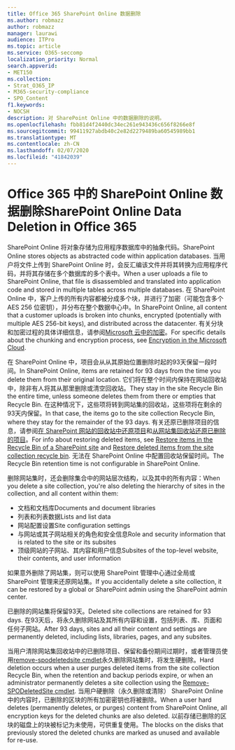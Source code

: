 ```yaml
---
title: Office 365 SharePoint Online 数据删除
ms.author: robmazz
author: robmazz
manager: laurawi
audience: ITPro
ms.topic: article
ms.service: O365-seccomp
localization_priority: Normal
search.appverid:
- MET150
ms.collection:
- Strat_O365_IP
- M365-security-compliance
- SPO_Content
f1.keywords:
- NOCSH
description: 对 SharePoint Online 中的数据删除的说明。
ms.openlocfilehash: fbb81d4f2440dc34ec261e943436c656f8266e8f
ms.sourcegitcommit: 99411927abdb40c2e82d2279489ba60545989bb1
ms.translationtype: MT
ms.contentlocale: zh-CN
ms.lasthandoff: 02/07/2020
ms.locfileid: "41842039"
---
```

# <a name="sharepoint-online-data-deletion-in-office-365"></a><span data-ttu-id="6ad91-103">Office 365 中的 SharePoint Online 数据删除</span><span class="sxs-lookup"><span data-stu-id="6ad91-103">SharePoint Online Data Deletion in Office 365</span></span>

<span data-ttu-id="6ad91-104">SharePoint Online 将对象存储为应用程序数据库中的抽象代码。</span><span class="sxs-lookup"><span data-stu-id="6ad91-104">SharePoint Online stores objects as abstracted code within application databases.</span></span> <span data-ttu-id="6ad91-105">当用户将文件上传到 SharePoint Online 时，会反汇编该文件并将其转换为应用程序代码，并将其存储在多个数据库的多个表中。</span><span class="sxs-lookup"><span data-stu-id="6ad91-105">When a user uploads a file to SharePoint Online, that file is disassembled and translated into application code and stored in multiple tables across multiple databases.</span></span> <span data-ttu-id="6ad91-106">在 SharePoint Online 中，客户上传的所有内容都被分成多个块，并进行了加密（可能包含多个 AES 256 位密钥），并分布在整个数据中心中。</span><span class="sxs-lookup"><span data-stu-id="6ad91-106">In SharePoint Online, all content that a customer uploads is broken into chunks, encrypted (potentially with multiple AES 256-bit keys), and distributed across the datacenter.</span></span> <span data-ttu-id="6ad91-107">有关分块和加密过程的具体详细信息，请参阅[Microsoft 云中的加密](https://docs.microsoft.com/microsoft-365/compliance/office-365-encryption-in-the-microsoft-cloud-overview)。</span><span class="sxs-lookup"><span data-stu-id="6ad91-107">For specific details about the chunking and encryption process, see [Encryption in the Microsoft Cloud](https://docs.microsoft.com/microsoft-365/compliance/office-365-encryption-in-the-microsoft-cloud-overview).</span></span> 

<span data-ttu-id="6ad91-108">在 SharePoint Online 中，项目会从从其原始位置删除时起的93天保留一段时间。</span><span class="sxs-lookup"><span data-stu-id="6ad91-108">In SharePoint Online, items are retained for 93 days from the time you delete them from their original location.</span></span> <span data-ttu-id="6ad91-109">它们将在整个时间内保持在网站回收站中，除非有人将其从那里删除或清空回收站。</span><span class="sxs-lookup"><span data-stu-id="6ad91-109">They stay in the site Recycle Bin the entire time, unless someone deletes them from there or empties that Recycle Bin.</span></span> <span data-ttu-id="6ad91-110">在这种情况下，这些项将转到网站集的回收站，这些项将在剩余的93天内保留。</span><span class="sxs-lookup"><span data-stu-id="6ad91-110">In that case, the items go to the site collection Recycle Bin, where they stay for the remainder of the 93 days.</span></span> <span data-ttu-id="6ad91-111">有关还原已删除项目的信息，请参阅[在 SharePoint 网站的回收站中还原项目](https://support.office.com/article/6df466b6-55f2-4898-8d6e-c0dff851a0be#ID0EAADAAA=Online
)和[从网站集回收站还原已删除的项目](https://support.office.com/article/5fa924ee-16d7-487b-9a0a-021b9062d14b)。</span><span class="sxs-lookup"><span data-stu-id="6ad91-111">For info about restoring deleted items, see [Restore items in the Recycle Bin of a SharePoint site](https://support.office.com/article/6df466b6-55f2-4898-8d6e-c0dff851a0be#ID0EAADAAA=Online
) and [Restore deleted items from the site collection recycle bin](https://support.office.com/article/5fa924ee-16d7-487b-9a0a-021b9062d14b).</span></span> <span data-ttu-id="6ad91-112">无法在 SharePoint Online 中配置回收站保留时间。</span><span class="sxs-lookup"><span data-stu-id="6ad91-112">The Recycle Bin retention time is not configurable in SharePoint Online.</span></span>

<span data-ttu-id="6ad91-113">删除网站集时，还会删除集合中的网站层次结构，以及其中的所有内容：</span><span class="sxs-lookup"><span data-stu-id="6ad91-113">When you delete a site collection, you're also deleting the hierarchy of sites in the collection, and all content within them:</span></span>

- <span data-ttu-id="6ad91-114">文档和文档库</span><span class="sxs-lookup"><span data-stu-id="6ad91-114">Documents and document libraries</span></span>
- <span data-ttu-id="6ad91-115">列表和列表数据</span><span class="sxs-lookup"><span data-stu-id="6ad91-115">Lists and list data</span></span>
- <span data-ttu-id="6ad91-116">网站配置设置</span><span class="sxs-lookup"><span data-stu-id="6ad91-116">Site configuration settings</span></span>
- <span data-ttu-id="6ad91-117">与网站或其子网站相关的角色和安全信息</span><span class="sxs-lookup"><span data-stu-id="6ad91-117">Role and security information that is related to the site or its subsites</span></span>
- <span data-ttu-id="6ad91-118">顶级网站的子网站、其内容和用户信息</span><span class="sxs-lookup"><span data-stu-id="6ad91-118">Subsites of the top-level website, their contents, and user information</span></span>

<span data-ttu-id="6ad91-119">如果意外删除了网站集，则可以使用 SharePoint 管理中心通过全局或 SharePoint 管理来还原网站集。</span><span class="sxs-lookup"><span data-stu-id="6ad91-119">If you accidentally delete a site collection, it can be restored by a global or SharePoint admin using the SharePoint admin center.</span></span>

<span data-ttu-id="6ad91-120">已删除的网站集将保留93天。</span><span class="sxs-lookup"><span data-stu-id="6ad91-120">Deleted site collections are retained for 93 days.</span></span> <span data-ttu-id="6ad91-121">在93天后，将永久删除网站及其所有内容和设置，包括列表、库、页面和任何子网站。</span><span class="sxs-lookup"><span data-stu-id="6ad91-121">After 93 days, sites and all their content and settings are permanently deleted, including lists, libraries, pages, and any subsites.</span></span>

<span data-ttu-id="6ad91-122">当用户清除网站集回收站中的已删除项目、保留和备份期间过期时，或者管理员使用[remove-spodeletedsite cmdlet](/powershell/module/sharepoint-online/Remove-SPODeletedSite?view=sharepoint-ps)永久删除网站集时，将发生硬删除。</span><span class="sxs-lookup"><span data-stu-id="6ad91-122">Hard deletion occurs when a user purges deleted items from the site collection Recycle Bin, when the retention and backup periods expire, or when an administrator permanently deletes a site collection using the [Remove-SPODeletedSite cmdlet](/powershell/module/sharepoint-online/Remove-SPODeletedSite?view=sharepoint-ps).</span></span> <span data-ttu-id="6ad91-123">当用户硬删除（永久删除或清除） SharePoint Online 中的内容时，已删除的区块的所有加密密钥也将被删除。</span><span class="sxs-lookup"><span data-stu-id="6ad91-123">When a user hard deletes (permanently deletes, or purges) content from SharePoint Online, all encryption keys for the deleted chunks are also deleted.</span></span> <span data-ttu-id="6ad91-124">以前存储已删除的区块的磁盘上的块被标记为未使用，可供重复使用。</span><span class="sxs-lookup"><span data-stu-id="6ad91-124">The blocks on the disks that previously stored the deleted chunks are marked as unused and available for re-use.</span></span>

